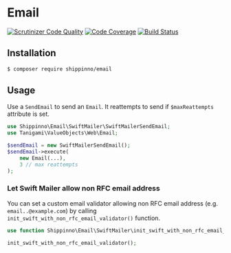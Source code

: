 # Email

[![Scrutinizer Code Quality](https://scrutinizer-ci.com/g/shippinno/email/badges/quality-score.png?b=master)](https://scrutinizer-ci.com/g/shippinno/email/?branch=master)
[![Code Coverage](https://scrutinizer-ci.com/g/shippinno/email/badges/coverage.png?b=master)](https://scrutinizer-ci.com/g/shippinno/email/?branch=master)
[![Build Status](https://scrutinizer-ci.com/g/shippinno/email/badges/build.png?b=master)](https://scrutinizer-ci.com/g/shippinno/email/build-status/master)

## Installation

```sh
$ composer require shippinno/email
```

## Usage

Use a `SendEmail` to send an `Email`. It reattempts to send if `$maxReattempts` attribute is set.

```php
use Shippinno\Email\SwiftMailer\SwiftMailerSendEmail;
use Tanigami\ValueObjects\Web\Email;

$sendEmail = new SwiftMailerSendEmail();
$sendEmail->execute(
    new Email(...),
    3 // max reattempts
);
```

### Let Swift Mailer allow non RFC email address

You can set a custom email validator allowing non RFC email address (e.g. `email..@example.com`) by calling `init_swift_with_non_rfc_email_validator()` function.

```php
use function Shippinno\Email\SwiftMailer\init_swift_with_non_rfc_email_validator;

init_swift_with_non_rfc_email_validator();
```
